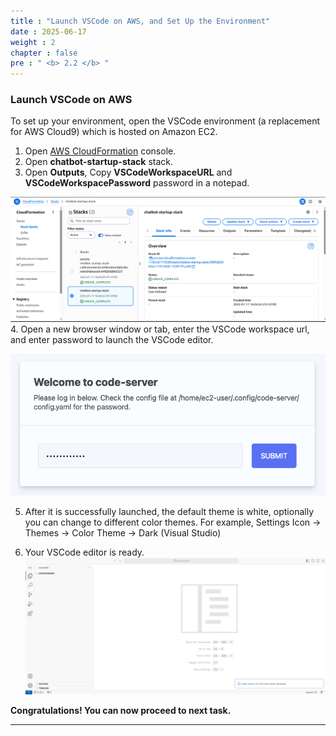 ```yaml
---
title : "Launch VSCode on AWS, and Set Up the Environment"
date : 2025-06-17
weight : 2
chapter : false
pre : " <b> 2.2 </b> "
---
```


### Launch VSCode on AWS
To set up your environment, open the VSCode environment (a replacement for AWS Cloud9) which is hosted on Amazon EC2.

1. Open [AWS CloudFormation](https://console.aws.amazon.com/cloudformation/home) console.
2. Open **chatbot-startup-stack** stack.
3. Open **Outputs**, Copy **VSCodeWorkspaceURL** and **VSCodeWorkspacePassword** password in a notepad.


![ConnectPrivate](https://github.com/PVinhP/PPV_Workshop_01/blob/main/Workshop/static/images/anh/anh6.png?raw=true)
4. Open a new browser window or tab, enter the VSCode workspace url, and enter password to launch the VSCode editor.


![ConnectPrivate](https://github.com/PVinhP/PPV_Workshop_01/blob/main/Workshop/static/images/anh/anh7_1.png?raw=true)

5. After it is successfully launched, the default theme is white, optionally you can change to different color themes. For example, Settings Icon -> Themes -> Color Theme -> Dark (Visual Studio)

6. Your VSCode editor is ready.
![ConnectPrivate](https://github.com/PVinhP/PPV_Workshop_01/blob/main/Workshop/static/images/anh/anh7.png?raw=true)

**Congratulations! You can now proceed to next task.**

---